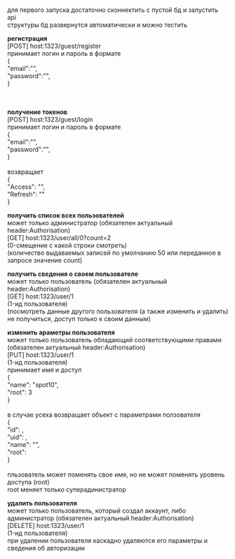 <br> для первого запуска достаточно сконнектить с пустой бд и запустить api
<br> структуры бд развернутся автоматически и можно тестить
<br>

<b>регистрация</b>
<br>[POST] host:1323/guest/register
<br>принимает логин и пароль в формате
<br>
{<br>
    "email":"",<br>
    "password":"",<br>
}<br>
<br>
<br>

<b>получение токенов </b>
<br>[POST] host:1323/guest/login 
<br>принимает логин и пароль в формате
<br>
{<br>
    "email":"",<br>
    "password":"",<br>
}<br>
<br>возвращает
<br>
{<br>
    "Access": "",<br>
    "Refresh": ""<br>
}<br>

<b>получить список всех пользователей </b>
<br>может только администратор (обязателен актуальный header:Authorisation)
<br>[GET] host:1323/user/all/0?count=2
<br>(0-смещение с какой строки смотреть)
<br>(количество выдаваемых записей по умолчанию 50 или переданное в запросе значение count)

<b>получить сведения о своем пользователе </b>
<br>может только пользователь (обязателен актуальный header:Authorisation)
<br>[GET] host:1323/user/1
<br>(1-ид пользователя)
<br>(посмотреть данные другого пользователя (а также изменить и удалить) не получиться, доступ только к своим данным)

<b>изменить араметры пользователя </b>
<br>может только пользователь обладающий соответствующими правами (обязателен актуальный header:Authorisation)
<br>[PUT] host:1323/user/1
<br>(1-ид пользователя)
<br>принимает имя и доступ
<br>{<br>
    "name": "spot10",<br>
    "root": 3<br>
}<br>
<br>в случае усеха возвращает объект с параметрами ползователя
<br>{<br>
    "id": ,<br>
    "uid": ,<br>
    "name": "",<br>
    "root": <br>
}<br>
<br>пльзователь может поменять свое имя, но не может поменять уровень доступа (root)
<br>root меняет только суперадинистратор

<b>удалить пользователя </b>
<br>может только пользователь, который создал аккаунт, либо администратор (обязателен актуальный header:Authorisation)
<br>[DELETE] host:1323/user/1
<br>(1-ид пользователя)
<br>при удалении пользователя каскадно удаляются его параметры и сведения об авторизации
